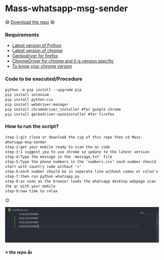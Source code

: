 # Mass-whatsapp-msg-sender
 
 :smile: [Download the repo](https://github.com/eswar2001/Mass-whatsapp-msg-sender/archive/master.zip) :smile:
 
### Requirements
  * [Latest version of Python](https://www.python.org/ftp/python/3.8.3/python-3.8.3.exe)
  * [Latest version of chrome](https://www.google.com/chrome/)
  * [Geckodriver for firefox](https://github.com/mozilla/geckodriver/releases)
  * [ChromeDriver for chrome and it is version specific](https://chromedriver.chromium.org/)
  * [To know your chrome version](chrome://settings/help)

### Code to be executed/Procedure
    python -m pip install --upgrade pip
    pip install selenium
    pip install python-csv
    pip install webdriver-manager
    pip install chromedriver_installer #for google chrome
    pip install geckodriver-autoinstaller #for firefox

### How to run the script?
    step-1:git clone or download the zip of this repo then cd Mass-whatsapp-msg-sender
    step-2:get your mobile ready to scan the qr code
    step-3:I suggest you to use chrome so update to the latest version
    step-4:Type the message in the 'message.txt' file
    step-5:Type the phone numbers in the 'numbers.csv' each number should start with country code without '+'
    step-6:each number should be in seperate line without comas or colon's
    step-7:then run python whatsapp.py
    step-8:as soon as the browser loads the whatsapp desktop webpage scan the qr with your mobile
    step-9:now time to relax  
 :relieved:
    
![how to put numbers in the csv file](https://github.com/eswar2001/Mass-whatsapp-msg-sender/blob/master/images/numberslist.jpg)
                                                     
                                                     
                                                     
                                                     
#### :star: the repo :+1: 
